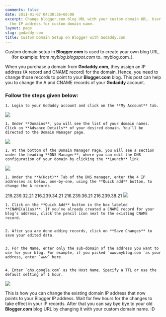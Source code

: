 ```yaml
---
comments: false
date: 2011-01-07 04:30:36+00:00
excerpt: Change blogger.com blog URL with your custom domain URL. User Guide to change
  the IP address for custom domain name.
layout: page
slug: godaddy-com
title: Custom Domain Setup on Blogger with Godaddy.com
---
```


Custom domain setup in **Blogger.com** is used to create your own blog URL.      (for example: from _myblog.blogspot.com_ to_ myblog.com_).

When you purchase a domain from **Godaddy.com**, they assign an IP address (A record and CNAME record) for the domain. Hence, you need to change those records to point to your **Blogger.com** blog. This post can help you to change the A and CNAME records of your **Godaddy** account.


### Follow the steps given below:






	
    1. Login to your Godaddy account and click on the **My Account** tab.



[![](https://rtcamp.com/wp-content/uploads/2010/12/B2W-godaddy-2.png)](https://rtcamp.com/wp-content/uploads/2010/12/B2W-godaddy-2.png)




	
    1. Under **Domains**, you will see the list of your domain names. Click on **Advance Details** of your desired domain. You’ll be directed to the Domain Manager page.



[![](https://rtcamp.com/wp-content/uploads/2010/12/B2W-godaddy-1-600x217.png)](https://rtcamp.com/wp-content/uploads/2010/12/B2W-godaddy-1.png)




	
    1. At the bottom of the Domain Manager Page, you will see a section under the heading **DNS Manager**, where you can edit the DNS configuration of your domain by clicking the **Launch** link



[![](https://rtcamp.com/wp-content/uploads/2010/12/B2W-godaddy41-600x229.png)](https://rtcamp.com/wp-content/uploads/2010/12/B2W-godaddy41.png)




	
    1. Under the **A(Host)** Tab of the DNS manager, enter the 4 IP addresses as below, one-by-one, using the **Quick add** button, to change the A records.



216.239.32.21
216.239.34.21
216.239.36.21
216.239.38.21
[![](https://rtcamp.com/wp-content/uploads/2010/12/b2w-godaddy-31.jpg)](https://rtcamp.com/wp-content/uploads/2010/12/b2w-godaddy-31.jpg)




	
    1. Click on the **Quick Add** button in the box labeled **CNAME(alias)**. If you’ve already created a CNAME record for your blog’s address, click the pencil icon next to the existing CNAME record.

	
    2. After you are done adding records, click on **Save Changes** to save your edited data.

	
    3. For the Name, enter only the sub-domain of the address you want to use for your blog. For example, if you picked `www.myblog.com `as your address, enter `www` here.

	
    4. Enter `ghs.google.com` as the Host Name. Specify a TTL or use the default setting of 1 hour.



[![](https://rtcamp.com/wp-content/uploads/2010/12/b2w-godaddy-51.jpg)](https://rtcamp.com/wp-content/uploads/2010/12/b2w-godaddy-51.jpg)

This is how you can change the existing domain IP address that now points to your Blogger IP address. Wait for few hours for the changes to take effect in your IP records. After that you can say bye bye to your old **Blogger.com** blog URL by changing it with your custom domain name. :D
